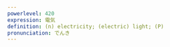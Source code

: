 ```yaml
---
powerlevel: 420
expression: 電気
definition: (n) electricity; (electric) light; (P)
pronunciation: でんき
---
```

